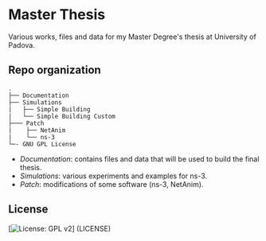 # Master Thesis
Various works, files and data for my Master Degree's thesis at University of Padova.

## Repo organization
```
.
├── Documentation
├── Simulations
|   ├── Simple Building
|   └── Simple Building Custom
├─── Patch
|    ├── NetAnim
|    └── ns-3
└─-	GNU GPL License		
```
* _Documentation_: contains files and data that will be used to build the final thesis.
* _Simulations_: various experiments and examples for ns-3.
* _Patch_: modifications of some software (ns-3, NetAnim).


## License
[![License: GPL v2](https://img.shields.io/badge/License-GPL%20v2-blue.svg)] (LICENSE)
